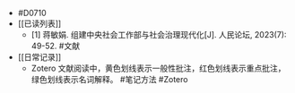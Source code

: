 - #D0710
- [[已读列表]]
	- [1] 蒋敏娟. 组建中央社会工作部与社会治理现代化[J]. 人民论坛, 2023(7): 49-52. #文献
- [[日常记录]]
	- Zotero 文献阅读中，黄色划线表示一般性批注，红色划线表示重点批注，绿色划线表示名词解释。 #笔记方法 #Zotero